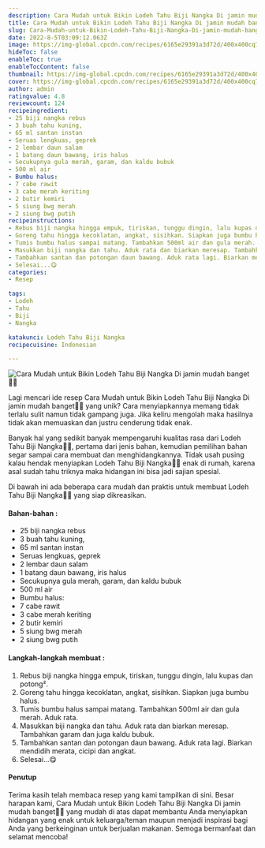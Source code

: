 ```yaml
---
description: Cara Mudah untuk Bikin Lodeh Tahu Biji Nangka Di jamin mudah banget"
title: Cara Mudah untuk Bikin Lodeh Tahu Biji Nangka Di jamin mudah banget
slug: Cara-Mudah-untuk-Bikin-Lodeh-Tahu-Biji-Nangka-Di-jamin-mudah-banget
date: 2022-8-5T03:09:12.063Z
image: https://img-global.cpcdn.com/recipes/6165e29391a3d72d/400x400cq70/photo.jpg
hideToc: false
enableToc: true
enableTocContent: false
thumbnail: https://img-global.cpcdn.com/recipes/6165e29391a3d72d/400x400cq70/photo.jpg
cover: https://img-global.cpcdn.com/recipes/6165e29391a3d72d/400x400cq70/photo.jpg
author: admin
ratingvalue: 4.8
reviewcount: 124
recipeingredient:
- 25 biji nangka rebus
- 3 buah tahu kuning,
- 65 ml santan instan
- Seruas lengkuas, geprek
- 2 lembar daun salam
- 1 batang daun bawang, iris halus
- Secukupnya gula merah, garam, dan kaldu bubuk
- 500 ml air
- Bumbu halus:
- 7 cabe rawit
- 3 cabe merah keriting
- 2 butir kemiri
- 5 siung bwg merah
- 2 siung bwg putih
recipeinstructions:
- Rebus biji nangka hingga empuk, tiriskan, tunggu dingin, lalu kupas dan potong².
- Goreng tahu hingga kecoklatan, angkat, sisihkan. Siapkan juga bumbu halus.
- Tumis bumbu halus sampai matang. Tambahkan 500ml air dan gula merah. Aduk rata.
- Masukkan biji nangka dan tahu. Aduk rata dan biarkan meresap. Tambahkan garam dan juga kaldu bubuk.
- Tambahkan santan dan potongan daun bawang. Aduk rata lagi. Biarkan mendidih merata, cicipi dan angkat.
- Selesai...😋
categories:
- Resep

tags:
- Lodeh
- Tahu
- Biji
- Nangka

katakunci: Lodeh Tahu Biji Nangka
recipecuisine: Indonesian

---
```


![Cara Mudah untuk Bikin Lodeh Tahu Biji Nangka Di jamin mudah banget👩‍🍳](https://img-global.cpcdn.com/recipes/6165e29391a3d72d/400x400cq70/photo.jpg)

Lagi mencari ide resep Cara Mudah untuk Bikin Lodeh Tahu Biji Nangka Di jamin mudah banget👩‍🍳 yang unik? Cara menyiapkannya memang tidak terlalu sulit namun tidak gampang juga. Jika keliru mengolah maka hasilnya tidak akan memuaskan dan justru cenderung tidak enak.

Banyak hal yang sedikit banyak mempengaruhi kualitas rasa dari Lodeh Tahu Biji Nangka👩‍🍳, pertama dari jenis bahan, kemudian pemilihan bahan segar sampai cara membuat dan menghidangkannya. Tidak usah pusing kalau hendak menyiapkan Lodeh Tahu Biji Nangka👩‍🍳 enak di rumah, karena asal sudah tahu triknya maka hidangan ini bisa jadi sajian spesial.

Di bawah ini ada beberapa cara mudah dan praktis untuk membuat Lodeh Tahu Biji Nangka👩‍🍳 yang siap dikreasikan.

<!--inarticleads1-->

#### Bahan-bahan :

- 25 biji nangka rebus
- 3 buah tahu kuning,
- 65 ml santan instan
- Seruas lengkuas, geprek
- 2 lembar daun salam
- 1 batang daun bawang, iris halus
- Secukupnya gula merah, garam, dan kaldu bubuk
- 500 ml air
- Bumbu halus:
- 7 cabe rawit
- 3 cabe merah keriting
- 2 butir kemiri
- 5 siung bwg merah
- 2 siung bwg putih

<!--inarticleads2-->

#### Langkah-langkah membuat :

1. Rebus biji nangka hingga empuk, tiriskan, tunggu dingin, lalu kupas dan potong².
1. Goreng tahu hingga kecoklatan, angkat, sisihkan. Siapkan juga bumbu halus.
1. Tumis bumbu halus sampai matang. Tambahkan 500ml air dan gula merah. Aduk rata.
1. Masukkan biji nangka dan tahu. Aduk rata dan biarkan meresap. Tambahkan garam dan juga kaldu bubuk.
1. Tambahkan santan dan potongan daun bawang. Aduk rata lagi. Biarkan mendidih merata, cicipi dan angkat.
1. Selesai...😋

#### Penutup

Terima kasih telah membaca resep yang kami tampilkan di sini. Besar harapan kami, Cara Mudah untuk Bikin Lodeh Tahu Biji Nangka Di jamin mudah banget👩‍🍳 yang mudah di atas dapat membantu Anda menyiapkan hidangan yang enak untuk keluarga/teman maupun menjadi inspirasi bagi Anda yang berkeinginan untuk berjualan makanan. Semoga bermanfaat dan selamat mencoba!